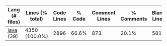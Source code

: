 |Lang (# files)|Lines (% total)|Code Lines|% Code|Comment Lines|% Comments|Blank Lines|% Blank|
| --- | --- | --- | --- | --- | --- | --- | --- |
|[java](https://github.com/ilja615/ForrestGame/tree/master/statistics/java/lines_descending.md) (39)|4350 (100.0%)|2896|66.6%|873|20.1%|581|13.4%|